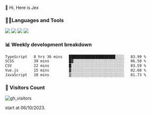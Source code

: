  👋 Hi, Here is Jex

 

### 🧑‍💻Languages and Tools

<code><a href="https://react.dev"><img src="https://api.iconify.design/logos:react.svg" /></a></code>
<code><a href="https://github.com/vuejs/core"><img src="https://api.iconify.design/logos:vue.svg" /></a></code> 
<code><a href="https://github.com/microsoft/TypeScript"><img src="https://api.iconify.design/logos:typescript-icon.svg" /></a></code>
<code><a href="https://threejs.org/"><img src="https://api.iconify.design/logos:threejs.svg" /></a></code>

### 📊 Weekly development breakdown

<!--START_SECTION:waka-->

```txt
TypeScript   8 hrs 36 mins   █████████████████████░░░░   83.99 %
SCSS         39 mins         █▓░░░░░░░░░░░░░░░░░░░░░░░   06.50 %
CSV          22 mins         █░░░░░░░░░░░░░░░░░░░░░░░░   03.59 %
Vue.js       15 mins         ▓░░░░░░░░░░░░░░░░░░░░░░░░   02.60 %
JavaScript   10 mins         ▒░░░░░░░░░░░░░░░░░░░░░░░░   01.73 %
```

<!--END_SECTION:waka-->


### 👀 Visitors Count

![gh_visitors](https://profile-counter.glitch.me/jexlau/count.svg)

start at 06/10/2023.
